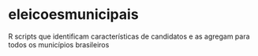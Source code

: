 # eleicoesmunicipais
R scripts que identificam características de candidatos e as agregam para todos os municípios brasileiros
